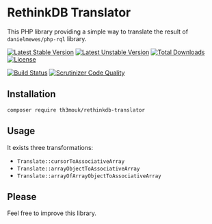 RethinkDB Translator
=================

This PHP library providing a simple way to translate the result of `danielmewes/php-rql` library.

[![Latest Stable Version](https://poser.pugx.org/th3mouk/rethinkdb-translator/v/stable)](https://packagist.org/packages/th3mouk/rethinkdb-translator)
[![Latest Unstable Version](https://poser.pugx.org/th3mouk/rethinkdb-translator/v/unstable)](https://packagist.org/packages/th3mouk/rethinkdb-translator)
[![Total Downloads](https://poser.pugx.org/th3mouk/rethinkdb-translator/downloads)](https://packagist.org/packages/th3mouk/rethinkdb-translator)
[![License](https://poser.pugx.org/th3mouk/rethinkdb-translator/license)](https://packagist.org/packages/th3mouk/rethinkdb-translator)

[![Build Status](https://travis-ci.org/Th3Mouk/rethinkdb-translator.svg?branch=master)](https://travis-ci.org/Th3Mouk/rethinkdb-translator)
[![Scrutinizer Code Quality](https://scrutinizer-ci.com/g/Th3Mouk/rethinkdb-translator/badges/quality-score.png?b=master)](https://scrutinizer-ci.com/g/Th3Mouk/rethinkdb-translator/?branch=master)

## Installation

`composer require th3mouk/rethinkdb-translator`

## Usage

It exists three transformations:

- `Translate::cursorToAssociativeArray`
- `Translate::arrayObjectToAssociativeArray`
- `Translate::arrayOfArrayObjectToAssociativeArray`

## Please

Feel free to improve this library.
